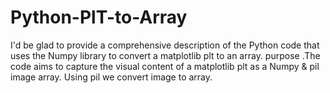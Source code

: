# Python-PlT-to-Array
I'd be glad to provide a comprehensive description of the Python code that uses the Numpy library to convert a matplotlib plt to an array. purpose .The code aims to capture the visual content of a matplotlib plt as a Numpy &amp; pil image array. Using pil we convert image to array.
